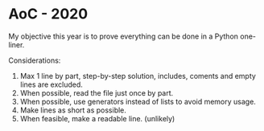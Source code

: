 # AoC - 2020  

My objective this year is to prove everything can be done in a Python one-liner.  

Considerations:  
1. Max 1 line by part, step-by-step solution, includes, coments and empty lines are excluded.
2. When possible, read the file just once by part.
3. When possible, use generators instead of lists to avoid memory usage.
4. Make lines as short as possible.
5. When feasible, make a readable line. (unlikely)
